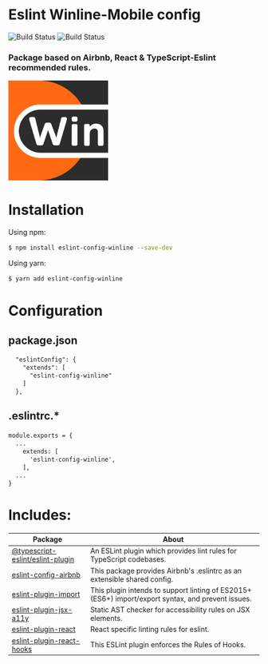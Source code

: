 # Eslint Winline-Mobile config

![Build Status](https://img.shields.io/bundlephobia/min/eslint-config-winline)
![Build Status](https://img.shields.io/github/package-json/v/pavel-sturov/eslint-config-winline?color=green)

### Package based on Airbnb, React & TypeScript-Eslint recommended rules.

<img src="https://raw.githubusercontent.com/pavel-sturov/eslint-config-winline/main/src/assets/icon.jpeg" alt="drawing" width="200"/>

# Installation

Using npm:

```sh
$ npm install eslint-config-winline --save-dev
```

Using yarn:
```sh
$ yarn add eslint-config-winline
```

# Configuration

## package.json

```
  "eslintConfig": {
    "extends": [
      "eslint-config-winline"
    ]
  },
```

## .eslintrc.*

```
module.exports = {
  ...
    extends: [
      'eslint-config-winline',
    ],
  ...
}
```

# Includes:
| Package          | About                                                                                              |
|------------------|----------------------------------------------------------------------------------------------------|
| [@typescript-eslint/eslint-plugin](https://www.npmjs.com/package/@typescript-eslint/eslint-plugin)          | An ESLint plugin which provides lint rules for TypeScript codebases.                               |
| [eslint-config-airbnb](https://www.npmjs.com/package/eslint-config-airbnb)           | This package provides Airbnb's .eslintrc as an extensible shared config.                           |
| [eslint-plugin-import](https://www.npmjs.com/package/eslint-plugin-import)     | This plugin intends to support linting of ES2015+ (ES6+) import/export syntax, and prevent issues. |
| [eslint-plugin-jsx-a11y](https://www.npmjs.com/package/eslint-plugin-jsx-a11y)         | Static AST checker for accessibility rules on JSX elements.                                        |
| [eslint-plugin-react](https://www.npmjs.com/package/eslint-plugin-react)           | React specific linting rules for eslint.                                                           |
| [eslint-plugin-react-hooks](https://www.npmjs.com/package/eslint-plugin-react-hooks) | This ESLint plugin enforces the Rules of Hooks.                                                    |
